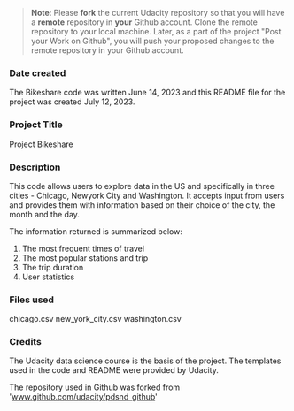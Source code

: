 >**Note**: Please **fork** the current Udacity repository so that you will have a **remote** repository in **your** Github account. Clone the remote repository to your local machine. Later, as a part of the project "Post your Work on Github", you will push your proposed changes to the remote repository in your Github account.

### Date created
The Bikeshare code was written June 14, 2023 and this README file for the project was created July 12, 2023.

### Project Title
Project Bikeshare

### Description
This code allows users to explore data in the US and specifically in three cities - Chicago, Newyork City and Washington. It accepts input from users and provides them with information based on their choice of the city, the month and the day. 

The information returned is summarized below:
1. The most frequent times of travel
1. The most popular stations and trip
1. The trip duration
1. User statistics

### Files used
chicago.csv
new_york_city.csv
washington.csv  

### Credits
The Udacity data science course is the basis of the project. The templates used in the code and README were provided by Udacity.

The repository used in Github was forked from 'www.github.com/udacity/pdsnd_github'
